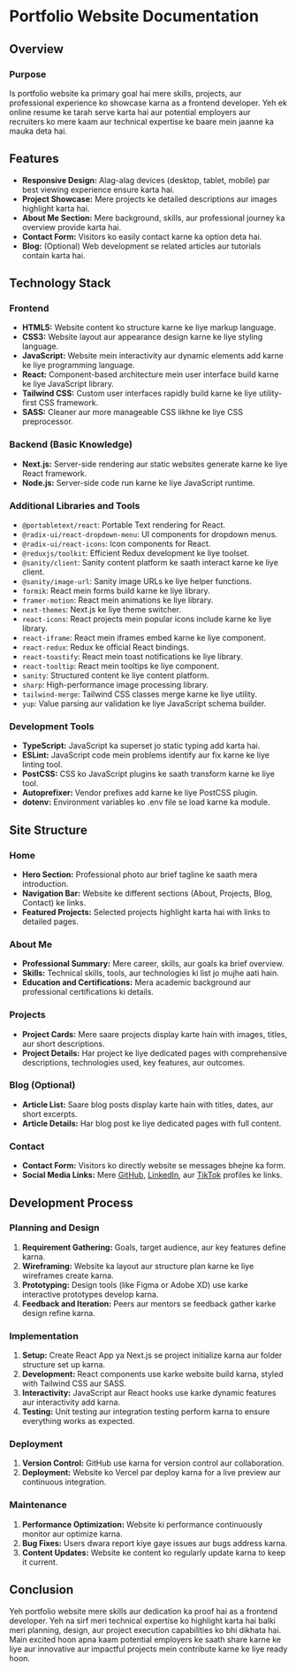 # Portfolio Website Documentation

## Overview

### Purpose

Is portfolio website ka primary goal hai mere skills, projects, aur professional experience ko showcase karna as a frontend developer. Yeh ek online resume ke tarah serve karta hai aur potential employers aur recruiters ko mere kaam aur technical expertise ke baare mein jaanne ka mauka deta hai.

## Features

- **Responsive Design:** Alag-alag devices (desktop, tablet, mobile) par best viewing experience ensure karta hai.
- **Project Showcase:** Mere projects ke detailed descriptions aur images highlight karta hai.
- **About Me Section:** Mere background, skills, aur professional journey ka overview provide karta hai.
- **Contact Form:** Visitors ko easily contact karne ka option deta hai.
- **Blog:** (Optional) Web development se related articles aur tutorials contain karta hai.

## Technology Stack

### Frontend

- **HTML5:** Website content ko structure karne ke liye markup language.
- **CSS3:** Website layout aur appearance design karne ke liye styling language.
- **JavaScript:** Website mein interactivity aur dynamic elements add karne ke liye programming language.
- **React:** Component-based architecture mein user interface build karne ke liye JavaScript library.
- **Tailwind CSS:** Custom user interfaces rapidly build karne ke liye utility-first CSS framework.
- **SASS:** Cleaner aur more manageable CSS likhne ke liye CSS preprocessor.

### Backend (Basic Knowledge)

- **Next.js:** Server-side rendering aur static websites generate karne ke liye React framework.
- **Node.js:** Server-side code run karne ke liye JavaScript runtime.

### Additional Libraries and Tools

- `@portabletext/react`: Portable Text rendering for React.
- `@radix-ui/react-dropdown-menu`: UI components for dropdown menus.
- `@radix-ui/react-icons`: Icon components for React.
- `@reduxjs/toolkit`: Efficient Redux development ke liye toolset.
- `@sanity/client`: Sanity content platform ke saath interact karne ke liye client.
- `@sanity/image-url`: Sanity image URLs ke liye helper functions.
- `formik`: React mein forms build karne ke liye library.
- `framer-motion`: React mein animations ke liye library.
- `next-themes`: Next.js ke liye theme switcher.
- `react-icons`: React projects mein popular icons include karne ke liye library.
- `react-iframe`: React mein iframes embed karne ke liye component.
- `react-redux`: Redux ke official React bindings.
- `react-toastify`: React mein toast notifications ke liye library.
- `react-tooltip`: React mein tooltips ke liye component.
- `sanity`: Structured content ke liye content platform.
- `sharp`: High-performance image processing library.
- `tailwind-merge`: Tailwind CSS classes merge karne ke liye utility.
- `yup`: Value parsing aur validation ke liye JavaScript schema builder.

### Development Tools

- **TypeScript:** JavaScript ka superset jo static typing add karta hai.
- **ESLint:** JavaScript code mein problems identify aur fix karne ke liye linting tool.
- **PostCSS:** CSS ko JavaScript plugins ke saath transform karne ke liye tool.
- **Autoprefixer:** Vendor prefixes add karne ke liye PostCSS plugin.
- **dotenv:** Environment variables ko .env file se load karne ka module.

## Site Structure

### Home

- **Hero Section:** Professional photo aur brief tagline ke saath mera introduction.
- **Navigation Bar:** Website ke different sections (About, Projects, Blog, Contact) ke links.
- **Featured Projects:** Selected projects highlight karta hai with links to detailed pages.

### About Me

- **Professional Summary:** Mere career, skills, aur goals ka brief overview.
- **Skills:** Technical skills, tools, aur technologies ki list jo mujhe aati hain.
- **Education and Certifications:** Mera academic background aur professional certifications ki details.

### Projects

- **Project Cards:** Mere saare projects display karte hain with images, titles, aur short descriptions.
- **Project Details:** Har project ke liye dedicated pages with comprehensive descriptions, technologies used, key features, aur outcomes.

### Blog (Optional)

- **Article List:** Saare blog posts display karte hain with titles, dates, aur short excerpts.
- **Article Details:** Har blog post ke liye dedicated pages with full content.

### Contact

- **Contact Form:** Visitors ko directly website se messages bhejne ka form.
- **Social Media Links:** Mere [GitHub](https://github.com/mrfahid), [LinkedIn](https://www.linkedin.com/in/shah-fahid-a4543027b), aur [TikTok](https://www.tiktok.com/@techdevhub) profiles ke links.

## Development Process

### Planning and Design

1. **Requirement Gathering:** Goals, target audience, aur key features define karna.
2. **Wireframing:** Website ka layout aur structure plan karne ke liye wireframes create karna.
3. **Prototyping:** Design tools (like Figma or Adobe XD) use karke interactive prototypes develop karna.
4. **Feedback and Iteration:** Peers aur mentors se feedback gather karke design refine karna.

### Implementation

1. **Setup:** Create React App ya Next.js se project initialize karna aur folder structure set up karna.
2. **Development:** React components use karke website build karna, styled with Tailwind CSS aur SASS.
3. **Interactivity:** JavaScript aur React hooks use karke dynamic features aur interactivity add karna.
4. **Testing:** Unit testing aur integration testing perform karna to ensure everything works as expected.

### Deployment

1. **Version Control:** GitHub use karna for version control aur collaboration.
2. **Deployment:** Website ko Vercel par deploy karna for a live preview aur continuous integration.

### Maintenance

1. **Performance Optimization:** Website ki performance continuously monitor aur optimize karna.
2. **Bug Fixes:** Users dwara report kiye gaye issues aur bugs address karna.
3. **Content Updates:** Website ke content ko regularly update karna to keep it current.

## Conclusion

Yeh portfolio website mere skills aur dedication ka proof hai as a frontend developer. Yeh na sirf meri technical expertise ko highlight karta hai balki meri planning, design, aur project execution capabilities ko bhi dikhata hai. Main excited hoon apna kaam potential employers ke saath share karne ke liye aur innovative aur impactful projects mein contribute karne ke liye ready hoon.
